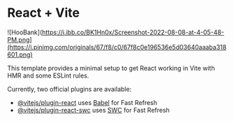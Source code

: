 # React + Vite

![HooBank](https://i.ibb.co/BK1Hn0x/Screenshot-2022-08-08-at-4-05-48-PM.png](https://i.pinimg.com/originals/67/f8/c0/67f8c0e196536e5d03640aaaba318601.png)

This template provides a minimal setup to get React working in Vite with HMR and some ESLint rules.

Currently, two official plugins are available:

- [@vitejs/plugin-react](https://github.com/vitejs/vite-plugin-react/blob/main/packages/plugin-react/README.md) uses [Babel](https://babeljs.io/) for Fast Refresh
- [@vitejs/plugin-react-swc](https://github.com/vitejs/vite-plugin-react-swc) uses [SWC](https://swc.rs/) for Fast Refresh
